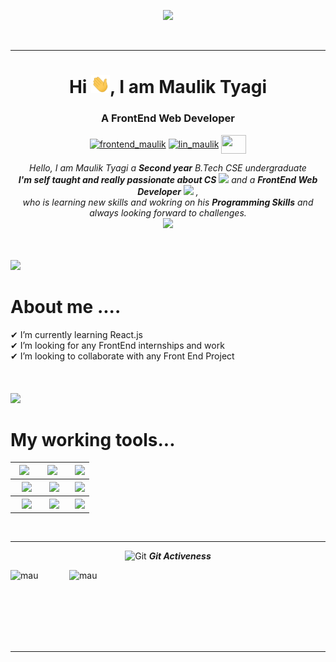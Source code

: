 <p align="center">
 <img src="https://upload.wikimedia.org/wikipedia/commons/a/ae/Github-desktop-logo-symbol.svg" height="200"/>
</p> 
<br>


<hr>
<h1 align="center">Hi <img src="https://raw.githubusercontent.com/ABSphreak/ABSphreak/master/gifs/Hi.gif" width="30px">, I am Maulik Tyagi </h1>
<h3 align="center">A FrontEnd Web Developer </h3>
<p align="center">
<a href="https://www.frontendmentor.io/profile/maulik-2412" target="blank"><img align="center" src="https://seeklogo.com/images/F/frontend-mentor-logo-DD85EFE0E9-seeklogo.com.png" alt="frontend_maulik" height="30" width="40" /></a>
<a href="https://www.linkedin.com/in/maulik-tyagi-90aa09229/" target="blank"><img align="center" src="https://play-lh.googleusercontent.com/kMofEFLjobZy_bCuaiDogzBcUT-dz3BBbOrIEjJ-hqOabjK8ieuevGe6wlTD15QzOqw" alt="lin_maulik" height="30" width="40" /></a>   
 <a href = "mailto: mauliktyag08@gmail.com"><img align="center" src="https://seeklogo.com/images/G/gmail-new-2020-logo-32DBE11BB4-seeklogo.com.png" height="30" width="40" /></a>
</p>
</p>
<p align="center">
  <em>
    Hello, I am Maulik Tyagi a <b>Second year</b> B.Tech CSE undergraduate 
   <br>
    <b>I'm self taught and really passionate about CS</b> <img src="https://github.com/TheDudeThatCode/TheDudeThatCode/blob/master/Assets/Developer.gif" width="30px"> and a <b>FrontEnd Web Developer</b>&nbsp;<img src="https://github.com/TheDudeThatCode/TheDudeThatCode/blob/master/Assets/Designer.gif" width="36px">&nbsp,<br>who is learning new skills and wokring on his
    <b>Programming Skills</b> and always looking forward to challenges.
  </em> 
  <br>
   <img src="https://media.giphy.com/media/qjqUcgIyRjsl2/giphy.gif" width="50" />
</p>
<br><br>
<img src="https://media.giphy.com/media/iY8CRBdQXODJSCERIr/giphy.gif" width="30px">&nbsp; <h1>About me ....</h1>
<p align="left">
✔ I’m currently learning React.js<br>
✔ I’m looking for any FrontEnd internships and work<br>
✔ I’m looking to collaborate with any Front End Project<br>
<br><br><br>
<img src="https://media.giphy.com/media/iY8CRBdQXODJSCERIr/giphy.gif" width="30px">&nbsp; <h1>My working tools...</h1>
<p align="left">
 <table border="0px">
  <tr>
   <th>
 <code> <img height="50" src="https://www.vectorlogo.zone/logos/w3_html5/w3_html5-ar21.svg"> </code>
   </th>
   <th>
 <code> <img height="50" src="https://www.vectorlogo.zone/logos/netlifyapp_watercss/netlifyapp_watercss-ar21.svg"> </code>
   </th>
   <th>
 <code> <img height="50" src="https://www.vectorlogo.zone/logos/wordpress/wordpress-ar21.svg"></code>
   </th>
  </tr>
 <tr>
  <th>
 <code> <img height="50" src="https://www.vectorlogo.zone/logos/getbootstrap/getbootstrap-ar21.svg"></code>
  </th>
  <th>
 <code> <img height="50" src="https://seeklogo.com/images/C/c-logo-43CE78FF9C-seeklogo.com.png"></code>
   </th>
 <th>
 <code> <img height="30" src="https://seeklogo.com/images/C/cpanel-logo-FC38CF4284-seeklogo.com.png"></code>
  </th>
 </tr>
 <tr>
  <th>
 <code> <img height="50" src="https://www.vectorlogo.zone/logos/reactjs/reactjs-ar21.svg"></code>
   </th>
 <th>
 <code> <img height="50" src="https://www.vectorlogo.zone/logos/javascript/javascript-ar21.svg"></code>
  </th>
 <th>
 <code> <img height="50" src="https://www.vectorlogo.zone/logos/java/java-ar21.svg"></code>
  </th>
 </tr>
 </table>
 <br>
   <hr>
  <p align="center">
 <img src="https://media.giphy.com/media/W5eoZHPpUx9sapR0eu/giphy.gif" width="30px" alt="Git"/>&nbsp;<i><b>Git Activeness</b></i></p>
  <p>
  <img align="left" src="https://github-readme-stats.vercel.app/api/top-langs/?username=maulik-2412&show_icons=true&locale=en&layout=compact&theme=chartreuse-dark&cache_seconds=0" alt="mau" /></p>
  <p>&nbsp;<img align="right" src="https://github-readme-stats.vercel.app/api?username=maulik-2412&show_icons=true&locale=en&theme=chartreuse-dark&cache_seconds=0" alt="mau" width="410" /></p>
<br><br><br><br><br>
  
<hr>
